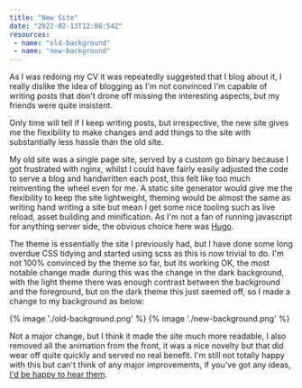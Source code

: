 ```yaml
---
title: "New Site"
date: "2022-02-13T12:08:54Z"
resources:
 - name: "old-background"
 - name: "new-background"
---
```

As I was redoing my CV it was repeatedly suggested that I blog about it, I really dislike the idea of blogging as I'm
not convinced I'm capable of writing posts that don't drone off missing the interesting aspects, but my friends were
quite insistent.

Only time will tell if I keep writing posts, but irrespective, the new site gives me the flexibility to make changes and
add things to the site with substantially less hassle than the old site.

My old site was a single page site, served by a custom go binary because I got frustrated with nginx, whilst I could
have fairly easily adjusted the code to serve a blog and handwritten each post, this felt like too much reinventing the
wheel even for me. A static site generator would give me the flexibility to keep the site lightweight, theming would be
almost the same as writing hand writing a site but mean I get some nice tooling such as live reload, asset building and
minification. As I'm not a fan of running javascript for anything server side, the obvious choice here
was [Hugo](https://gohugo.io/).

The theme is essentially the site I previously had, but I have done some long overdue CSS tidying and started using scss
as this is now trivial to do.  I'm not 100% convinced by the theme so far, but its working OK, the most notable change
made during this was the change in the dark background, with the light theme there was enough contrast between the 
background and the foreground, but on the dark theme this just seemed off, so I made a change to my background as below:

{% image './old-background.png' %}
{% image './new-background.png' %}

Not a major change, but I think it made the site much more readable, I also removed all the animation from the front, it
was a nice novelty but that did wear off quite quickly and served no real benefit.  I'm still not totally happy with this
but can't think of any major improvements, if you've got any ideas, 
[I'd be happy to hear them](https://github.com/greboid/greboid.com/discussions).
